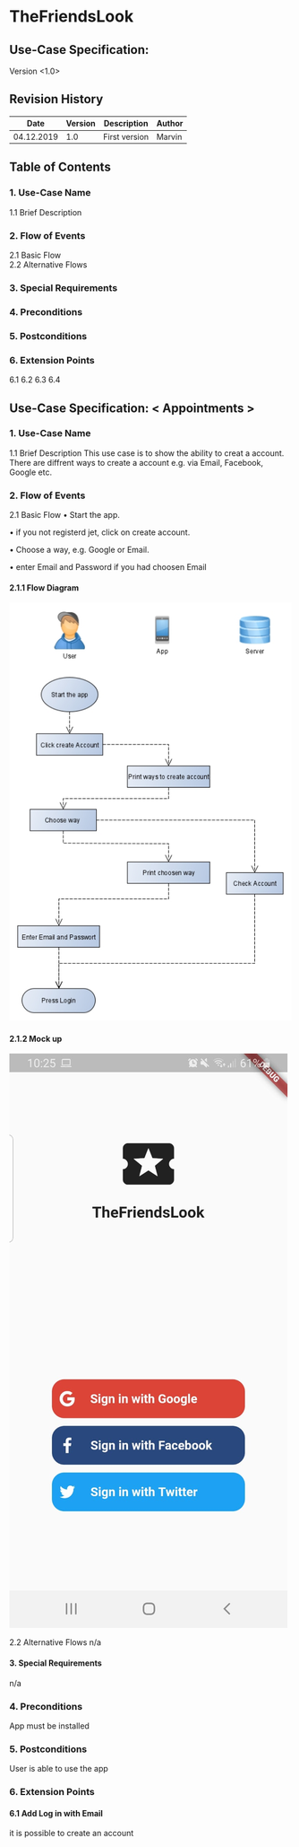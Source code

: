 # TheFriendsLook

## Use-Case Specification: <Create Account>

Version <1.0>


 
## Revision History
| Date | Version | Description | Author 
| --- | --- | --- | ---
| 04.12.2019 | 1.0 | First version | Marvin

## Table of Contents

### 1.	Use-Case Name	
1.1	Brief Description	
### 2.	Flow of Events	
2.1	Basic Flow	
2.2	Alternative Flows	
### 3.	Special Requirements	

### 4.	Preconditions	

### 5.	Postconditions	

### 6.	Extension Points	
6.1	<Sign in with Google>
6.2 <Sign in with Email>
6.3 <Sign in with Facebook>	
6.4 <Sign in with Twitter>
 
## Use-Case Specification: < Appointments >

### 1.	Use-Case Name 
1.1	Brief Description
This use case is to show the ability to creat a account. There are diffrent ways to create a account e.g. via Email, Facebook, Google etc.
### 2.	Flow of Events
2.1	Basic Flow 
•	Start the app.

•	if you not registerd jet, click on create account.

•	Choose a way, e.g. Google or Email.

•	enter Email and Password if you had choosen Email



#### 2.1.1	Flow Diagram
![Alt-Text](./images/UCcreat.jpg)
#### 2.1.2	Mock up
![Alt-Text](./images/MUcreat.jpeg)

2.2	Alternative Flows
n/a
#### 3.	Special Requirements
n/a
### 4.	Preconditions
App must be installed
### 5.	Postconditions
User is able to use the app
### 6.	Extension Points

#### 6.1	Add Log in with Email
it is possible to create an account
